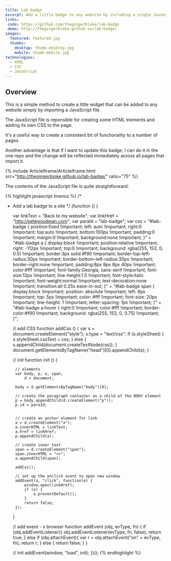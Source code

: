 ```yaml
---
title: Lab badge
excerpt: Add a little badge to any website by including a single JavaScript file
links:
 code: https://github.com/thegingerbloke/lab-badge
 demo: http://thegingerbloke.github.io/lab-badge/
images:
  featured: featured.jpg
  thumbs:
    desktop: thumb-desktop.jpg
    mobile: thumb-mobile.jpg
technologies:
  - HTML
  - CSS
  - JavaScript
---
```


## Overview

This is a simple method to create a little widget that can be added to any website simply by importing a JavaScript file.

The JavaScript file is reponsible for creating some HTML elements and adding its own CSS to the page.

It's a useful way to create a consistent bit of functionality to a number of pages.

Another advantage is that if I want to update this badge, I can do it in the one repo and the change will be reflected immediately across all pages that import it.

{% include ArticleIframe/ArticleIframe.html src="http://thegingerbloke.github.io/lab-badge/" ratio="75" %}

The contents of the JavaScript file is quite straightforward:

{% highlight javascript linenos %}
/*
 * Add a lab badge to a site
 */
(function () {

    var linkText = "Back to my website";
    var linkHref = "http://petegoodman.com";
    var paraId = "lab-badge";
    var css = "#lab-badge { position:fixed !important; left: auto !important; right:0 !important; top:auto !important; bottom:100px !important; padding:0 !important; margin:0 !important; background:none !important; }" +
            "#lab-badge a { display:block !important; position:relative !important; right: -112px !important; top:0 !important; background: rgba(255, 153, 0, 0.5) !important; border:3px solid #f90 !important; border-top-left-radius:30px !important; border-bottom-left-radius:30px !important; border-right:none !important; padding:8px 8px 8px 40px !important; color:#fff !important; font-family:Georgia, sans-serif !important; font-size:12px !important; line-height:1.5 !important; font-style:italic !important; font-weight:normal !important; text-decoration:none !important; transition:all 0.25s ease-in-out; }" +
            "#lab-badge span { display:block !important; position: absolute !important; left: 8px !important; top: 5px !important; color: #fff !important; font-size: 20px !important; line-height: 1 !important; letter-spacing: 1px !important; }" +
            "#lab-badge a:hover { right:0 !important; color:#fff !important; border-color:#f90 !important; background: rgba(255, 153, 0, 0.75) !important;  }";

    // add CSS
    function addCss () {
        var s = document.createElement("style");
        s.type = "text/css";
        if (s.styleSheet) {
            s.styleSheet.cssText = css;
        } else {
            s.appendChild(document.createTextNode(css));
        }
        document.getElementsByTagName("head")[0].appendChild(s);
    }

    // init
    function init () {

        // elements
        var body, p, a, span,
            d = document;

        body = d.getElementsByTagName("body")[0];

        // create the paragraph container as a child of the BODY element
        p = body.appendChild(d.createElement("p"));
        p.id = paraId;


        // create an anchor element for link
        a = d.createElement("a");
        a.innerHTML = linkText;
        a.href = linkHref;
        p.appendChild(a);

        // create inner text
        span = d.createElement("span");
        span.innerHTML = "<>";
        a.appendChild(span);

        addCss();

        // set up the onclick event to open new window
        addEvent(a, "click", function(e) {
            window.open(linkHref);
            if (e) {
                e.preventDefault();
            }
            return false;
        });
    }

    // add event - x browser
    function addEvent (obj, evType, fn) {
        if (obj.addEventListener){
            obj.addEventListener(evType, fn, false);
            return true;
        } else if (obj.attachEvent){
            var r = obj.attachEvent("on" + evType, fn);
            return r;
        } else {
            return false;
        }
    }

    // init
    addEvent(window, "load", init);
})();
{% endhighlight %}
